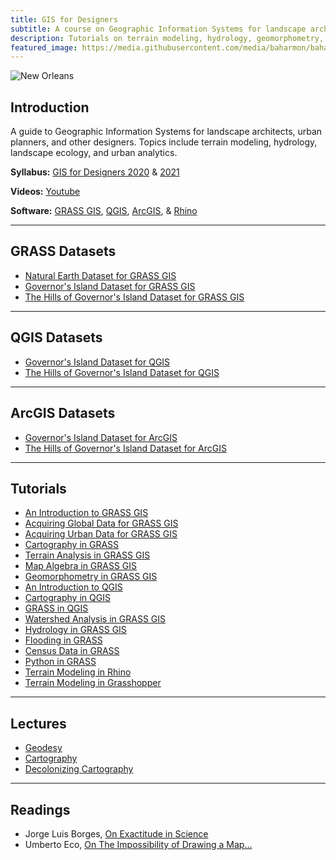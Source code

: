 ```yaml
---
title: GIS for Designers
subtitle: A course on Geographic Information Systems for landscape architects, urban planners, and other designers.
description: Tutorials on terrain modeling, hydrology, geomorphometry, landscape ecology. and urban analytics in GIS.
featured_image: https://media.githubusercontent.com/media/baharmon/baharmon.github.io/master/images/new-orleans/new-orleans-render-2.png
---
```


![New Orleans](https://media.githubusercontent.com/media/baharmon/baharmon.github.io/master/images/new-orleans/new-orleans-render-2.png)

## Introduction
A guide to Geographic Information Systems
for landscape architects, urban planners, and other designers.
Topics include terrain modeling, hydrology, landscape ecology, and urban analytics.

**Syllabus:**
[<i class="fa fa-graduation-cap"></i> GIS for Designers 2020](https://github.com/baharmon/syllabi/blob/master/gis-for-designers-syllabus-2020.pdf?raw=true) &
[2021](https://github.com/baharmon/syllabi/blob/master/gis-for-designers-syllabus-2021.pdf?raw=true)

**Videos:**
[<i class="fab fa-youtube"></i> Youtube](https://www.youtube.com/c/BrendanHarmon)
<!--& [<i class="fab fa-vimeo-v"></i> Vimeo](https://vimeo.com/showcase/7356098)-->

**Software:**
[<i class="ms ms-grass-gis"></i> GRASS GIS](https://grass.osgeo.org/),
[<i class="ms ms-qgis"></i> QGIS](https://qgis.org/),
[<i class="ms ms-shp"></i> ArcGIS](https://www.esri.com/),
&
[Rhino](https://www.rhino3d.com/)

---

## GRASS Datasets
* [<i class="ms ms-grass-gis"></i> Natural Earth Dataset for GRASS GIS](https://zenodo.org/record/3968936/files/natural-earth-dataset.zip?download=1)
* [<i class="ms ms-grass-gis"></i> Governor's Island Dataset for GRASS GIS](https://zenodo.org/record/5248419/files/governors_island_for_grass.zip?download=1)
* [<i class="ms ms-grass-gis"></i> The Hills of Governor's Island Dataset for GRASS GIS](https://zenodo.org/record/5248688/files/governors_island_hills_for_grass.zip?download=1)

---

## QGIS Datasets
* [<i class="ms ms-qgis"></i> Governor's Island Dataset for QGIS](https://zenodo.org/record/5701115/files/governors_island_for_qgis.zip?download=1)
* [<i class="ms ms-qgis"></i> The Hills of Governor's Island Dataset for QGIS](https://zenodo.org/record/5701112/files/governors_island_hills_for_qgis.zip?download=1)

---

## ArcGIS Datasets
* [<i class="ms ms-shp"></i> Governor's Island Dataset for ArcGIS](https://zenodo.org/record/5249356/files/governors_island_for_arcgis.zip?download=1)
* [<i class="ms ms-shp"></i> The Hills of Governor's Island Dataset for ArcGIS](https://zenodo.org/record/5249790/files/governors_island_hills_for_arcgis.zip?download=1)

---

## Tutorials
* [<i class="fab fa-youtube"></i>](https://youtu.be/QldQuhxS4X8)[ An Introduction to GRASS GIS](intro-to-grass)
* [<i class="fab fa-youtube"></i>](https://youtu.be/vqH-DL4sgXU)[ Acquiring Global Data for GRASS GIS](global-data-for-grass)
* [<i class="fab fa-youtube"></i>](https://youtu.be/Zte2b7QvC3U)[ Acquiring Urban Data for GRASS GIS](urban-data-for-grass)
* [<i class="fab fa-youtube"></i>](https://youtu.be/ZpGkTR02--s)[ Cartography in GRASS](cartography-in-grass)
* [<i class="fab fa-youtube"></i>](https://youtu.be/LVwwqYV5p58)[ Terrain Analysis in GRASS GIS](terrain-analysis-in-grass)
* [<i class="fab fa-youtube"></i>](https://youtu.be/HPjr00gEk98)[ Map Algebra in GRASS GIS](map-algebra-in-grass)
* [<i class="fab fa-youtube"></i>](https://youtu.be/bgH-E38tnUc)[ Geomorphometry in GRASS GIS](geomorphometry-in-grass)
* [<i class="fab fa-youtube"></i>](https://youtu.be/DNyyrVY6Pas)[ An Introduction to QGIS](intro-to-qgis)
* [<i class="fab fa-youtube"></i>](https://youtu.be/wuc4skU8aP0)[ Cartography in QGIS](cartography-in-qgis)
* [<i class="fab fa-youtube"></i>](https://youtu.be/vr5uZSQoZ4s)[ GRASS in QGIS](grass-in-qgis)
* [<i class="fab fa-youtube"></i>](https://youtu.be/y4mz_nt1TaU)[ Watershed Analysis in GRASS GIS](watersheds-in-grass)
* [<i class="fab fa-youtube"></i>](https://youtu.be/qIevcEVmgYQ)[ Hydrology in GRASS GIS](https://baharmon.github.io/hydrology-in-grass)
* [Flooding in GRASS](flooding-in-grass)
* [Census Data in GRASS](census-in-grass)
* [Python in GRASS](python-in-grass)
* [Terrain Modeling in Rhino](terrain-modeling-in-rhino)
* [Terrain Modeling in Grasshopper](terrain-modeling-in-grasshopper)
<!--* [3D Printed City](3d-printed-city)-->

---

## Lectures
* [<i class="fa fa-comment"></i> Geodesy](https://baharmon.github.io/lectures/geodesy)
* [<i class="fa fa-comment"></i> Cartography](https://baharmon.github.io/lectures/cartography)
* [<i class="fa fa-comment"></i> Decolonizing Cartography](https://baharmon.github.io/lectures/decolonizing-cartography/)

---

## Readings
* <i class="fa fa-book"></i> Jorge Luis Borges, [On Exactitude in Science](/data/on-exactitude-in-science.pdf)
* <i class="fa fa-book"></i> Umberto Eco, [On The Impossibility of Drawing a Map...](/data/eco-impossibility-of-drawing-a-map.pdf)

<!-- Minard System -->
<!-- Decolonizing Cartography -->
